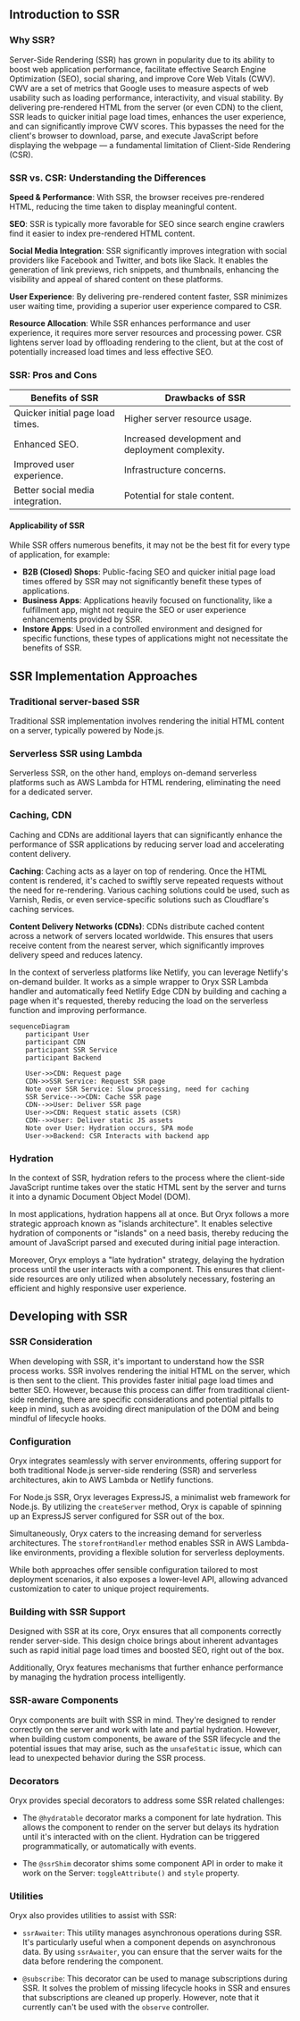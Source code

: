 ## Introduction to SSR

### Why SSR?

Server-Side Rendering (SSR) has grown in popularity due to its ability to boost web application performance, facilitate effective Search Engine Optimization (SEO), social sharing, and improve Core Web Vitals (CWV). CWV are a set of metrics that Google uses to measure aspects of web usability such as loading performance, interactivity, and visual stability. By delivering pre-rendered HTML from the server (or even CDN) to the client, SSR leads to quicker initial page load times, enhances the user experience, and can significantly improve CWV scores. This bypasses the need for the client's browser to download, parse, and execute JavaScript before displaying the webpage — a fundamental limitation of Client-Side Rendering (CSR).

### SSR vs. CSR: Understanding the Differences

**Speed & Performance**: With SSR, the browser receives pre-rendered HTML, reducing the time taken to display meaningful content.

**SEO**: SSR is typically more favorable for SEO since search engine crawlers find it easier to index pre-rendered HTML content.

**Social Media Integration**: SSR significantly improves integration with social providers like Facebook and Twitter, and bots like Slack. It enables the generation of link previews, rich snippets, and thumbnails, enhancing the visibility and appeal of shared content on these platforms.

**User Experience**: By delivering pre-rendered content faster, SSR minimizes user waiting time, providing a superior user experience compared to CSR.

**Resource Allocation**: While SSR enhances performance and user experience, it requires more server resources and processing power. CSR lightens server load by offloading rendering to the client, but at the cost of potentially increased load times and less effective SEO.


### SSR: Pros and Cons

| Benefits of SSR                                                   | Drawbacks of SSR    |
|-------------------------------------------------------------------|---------------------|
| Quicker initial page load times.                                  | Higher server resource usage. |
| Enhanced SEO.                                                     | Increased development and deployment complexity. |
| Improved user experience.                                         | Infrastructure concerns. |
| Better social media integration.                                  | Potential for stale content. |

#### Applicability of SSR

While SSR offers numerous benefits, it may not be the best fit for every type of application, for example:

- **B2B (Closed) Shops**: Public-facing SEO and quicker initial page load times offered by SSR may not significantly benefit these types of applications.
- **Business Apps**: Applications heavily focused on functionality, like a fulfillment app, might not require the SEO or user experience enhancements provided by SSR.
- **Instore Apps**: Used in a controlled environment and designed for specific functions, these types of applications might not necessitate the benefits of SSR.


## SSR Implementation Approaches

### Traditional server-based SSR

Traditional SSR implementation involves rendering the initial HTML content on a server, typically powered by Node.js. 

### Serverless SSR using Lambda

Serverless SSR, on the other hand, employs on-demand serverless platforms such as AWS Lambda for HTML rendering, eliminating the need for a dedicated server. 

### Caching, CDN

Caching and CDNs are additional layers that can significantly enhance the performance of SSR applications by reducing server load and accelerating content delivery.

**Caching**: Caching acts as a layer on top of rendering. Once the HTML content is rendered, it's cached to swiftly serve repeated requests without the need for re-rendering. Various caching solutions could be used, such as Varnish, Redis, or even service-specific solutions such as Cloudflare's caching services.

**Content Delivery Networks (CDNs)**: CDNs distribute cached content across a network of servers located worldwide. This ensures that users receive content from the nearest server, which significantly improves delivery speed and reduces latency.

In the context of serverless platforms like Netlify, you can leverage Netlify's on-demand builder.
It works as a simple wrapper to Oryx SSR Lambda handler and automatically feed Netlify Edge CDN by building and caching a page when it's requested, thereby reducing the load on the serverless function and improving performance.

```mermaid
sequenceDiagram
    participant User
    participant CDN
    participant SSR Service
    participant Backend

    User->>CDN: Request page
    CDN->>SSR Service: Request SSR page
    Note over SSR Service: Slow processing, need for caching
    SSR Service-->>CDN: Cache SSR page
    CDN-->>User: Deliver SSR page
    User->>CDN: Request static assets (CSR)
    CDN-->>User: Deliver static JS assets
    Note over User: Hydration occurs, SPA mode
    User->>Backend: CSR Interacts with backend app

```

### Hydration

In the context of SSR, hydration refers to the process where the client-side JavaScript runtime takes over the static HTML sent by the server and turns it into a dynamic Document Object Model (DOM).

In most applications, hydration happens all at once. But Oryx follows a more strategic approach known as "islands architecture". It enables selective hydration of components or "islands" on a need basis, thereby reducing the amount of JavaScript parsed and executed during initial page interaction.

Moreover, Oryx employs a "late hydration" strategy, delaying the hydration process until the user interacts with a component. This ensures that client-side resources are only utilized when absolutely necessary, fostering an efficient and highly responsive user experience.


## Developing with SSR

### SSR Consideration

When developing with SSR, it's important to understand how the SSR process works. SSR involves rendering the initial HTML on the server, which is then sent to the client. This provides faster initial page load times and better SEO. However, because this process can differ from traditional client-side rendering, there are specific considerations and potential pitfalls to keep in mind, such as avoiding direct manipulation of the DOM and being mindful of lifecycle hooks.

### Configuration

Oryx integrates seamlessly with server environments, offering support for both traditional Node.js server-side rendering (SSR) and serverless architectures, akin to AWS Lambda or Netlify functions.

For Node.js SSR, Oryx leverages ExpressJS, a minimalist web framework for Node.js. By utilizing the `createServer` method, Oryx is capable of spinning up an ExpressJS server configured for SSR out of the box.

Simultaneously, Oryx caters to the increasing demand for serverless architectures. The `storefrontHandler` method enables SSR in AWS Lambda-like environments, providing a flexible solution for serverless deployments.

While both approaches offer sensible configuration tailored to most deployment scenarios, it also exposes a lower-level API, allowing advanced customization to cater to unique project requirements.

### Building with SSR Support

Designed with SSR at its core, Oryx ensures that all components correctly render server-side. This design choice brings about inherent advantages such as rapid initial page load times and boosted SEO, right out of the box.

Additionally, Oryx features mechanisms that further enhance performance by managing the hydration process intelligently.


### SSR-aware Components

Oryx components are built with SSR in mind. They're designed to render correctly on the server and work with late and partial hydration. However, when building custom components, be aware of the SSR lifecycle and the potential issues that may arise, such as the `unsafeStatic` issue, which can lead to unexpected behavior during the SSR process.

### Decorators

Oryx provides special decorators to address some SSR related challenges:

- The `@hydratable` decorator marks a component for late hydration. This allows the component to render on the server but delays its hydration until it's interacted with on the client. Hydration can be triggered programmatically, or automatically with events.   

- The `@ssrShim` decorator shims some component API in order to make it work on the Server: `toggleAttribute()` and `style` property. 

### Utilities

Oryx also provides utilities to assist with SSR:

- `ssrAwaiter`: This utility manages asynchronous operations during SSR. It's particularly useful when a component depends on asynchronous data. By using `ssrAwaiter`, you can ensure that the server waits for the data before rendering the component. 

- `@subscribe`: This decorator can be used to manage subscriptions during SSR. It solves the problem of missing lifecycle hooks in SSR and ensures that subscriptions are cleaned up properly. However, note that it currently can't be used with the `observe` controller.
